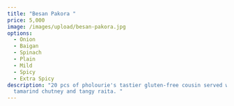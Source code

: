 ```yaml
---
title: "Besan Pakora "
price: 5,000
image: /images/upload/besan-pakora.jpg
options:
  - Onion
  - Baigan
  - Spinach
  - Plain
  - Mild
  - Spicy
  - Extra Spicy
description: "20 pcs of pholourie's tastier gluten-free cousin served with sweet
  tamarind chutney and tangy raita. "
---
```

